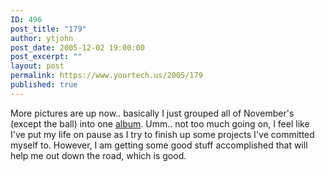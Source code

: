 ```yaml
---
ID: 496
post_title: "179"
author: ytjohn
post_date: 2005-12-02 19:00:00
post_excerpt: ""
layout: post
permalink: https://www.yourtech.us/2005/179
published: true
---
```

More pictures are up now.. basically I just grouped all of November's (except the ball) into one <a href="/pics/v/2005/november/">album</a>.  Umm.. not too much going on, I feel like I've put my life on pause as I try to finish up some projects I've committed myself to.  However, I am getting some good stuff accomplished that will help me out down the road, which is good.